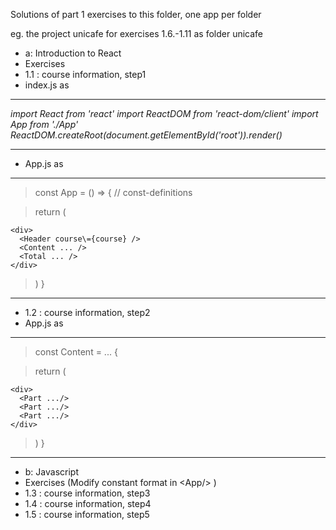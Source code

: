 Solutions of part 1 exercises to this folder, one app per folder

eg. the project unicafe for exercises 1.6.-1.11 as folder unicafe

- a: Introduction to React
- Exercises
- 1.1  : course information, step1
- index.js as
----------------------------------------------------------------------

*import React from 'react'
import ReactDOM from 'react-dom/client'
import App from './App'
ReactDOM.createRoot(document.getElementById('root')).render(<App />)*

  
----------------------------------------------------------------------
- App.js as
----------------------------------------------------------------------
>const App = () => {
>  // const-definitions

>  return (
  
    <div>
      <Header course\={course} />
      <Content ... />
      <Total ... />
    </div>
    
>  )
>}

----------------------------------------------------------------------
- 1.2  : course information, step2
- App.js as
----------------------------------------------------------------------
>const Content = ... {

>  return (
  
    <div>
      <Part .../>
      <Part .../>
      <Part .../>
    </div>
  
>  )
>}

----------------------------------------------------------------------
- b: Javascript
- Exercises (Modify constant format in \<App/\> )
- 1.3  : course information, step3
- 1.4  : course information, step4
- 1.5  : course information, step5
